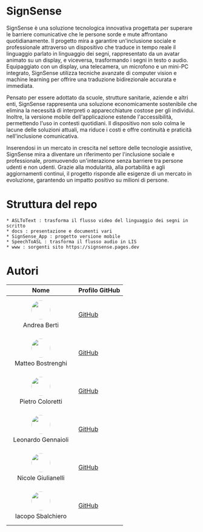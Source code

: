 # SignSense

SignSense è una soluzione tecnologica innovativa progettata per superare le barriere comunicative che le persone sorde e mute affrontano quotidianamente. Il progetto mira a garantire un'inclusione sociale e professionale attraverso un dispositivo che traduce in tempo reale il linguaggio parlato in linguaggio dei segni, rappresentato da un avatar animato su un display, e viceversa, trasformando i segni in testo o audio. Equipaggiato con un display, una telecamera, un microfono e un mini-PC integrato, SignSense utilizza tecniche avanzate di computer vision e machine learning per offrire una traduzione bidirezionale accurata e immediata.

Pensato per essere adottato da scuole, strutture sanitarie, aziende e altri enti, SignSense rappresenta una soluzione economicamente sostenibile che elimina la necessità di interpreti o apparecchiature costose per gli individui. Inoltre, la versione mobile dell'applicazione estende l'accessibilità, permettendo l'uso in contesti quotidiani. Il dispositivo non solo colma le lacune delle soluzioni attuali, ma riduce i costi e offre continuità e praticità nell'inclusione comunicativa.

Inserendosi in un mercato in crescita nel settore delle tecnologie assistive, SignSense mira a diventare un riferimento per l'inclusione sociale e professionale, promuovendo un'interazione senza barriere tra persone udenti e non udenti. Grazie alla modularità, alla portabilità e agli aggiornamenti continui, il progetto risponde alle esigenze di un mercato in evoluzione, garantendo un impatto positivo su milioni di persone.

# Struttura del repo

```
* ASLToText : trasforma il flusso video del linguaggio dei segni in scritto
* docs : presentazione e documenti vari
* SignSense_App : progetto versione mobile
* SpeechToASL : trasforma il flusso audio in LIS
* www : sorgenti sito https://signsense.pages.dev
```


# Autori

| Nome               | Profilo GitHub                  |
|--------------------|----------------------------------|
| <div align="center" style="margin: 10px;"><img src="https://github.com/bertiandrea.png" width="50" style="border-radius: 50%; margin-bottom: 5px;"><br>Andrea Berti</div> | [GitHub](https://github.com/bertiandrea) |
| <div align="center" style="margin: 10px;"><img src="https://github.com/Bostre17.png" width="50" style="border-radius: 50%; margin-bottom: 5px;"><br>Matteo Bostrenghi</div> | [GitHub](https://github.com/Bostre17) |
| <div align="center" style="margin: 10px;"><img src="https://github.com/PietroColoretti01.png" width="50" style="border-radius: 50%; margin-bottom: 5px;"><br>Pietro Coloretti</div> | [GitHub](https://github.com/PietroColoretti01) |
| <div align="center" style="margin: 10px;"><img src="https://github.com/leonardo-gennaioli.png" width="50" style="border-radius: 50%; margin-bottom: 5px;"><br>Leonardo Gennaioli</div> | [GitHub](https://github.com/leonardo-gennaioli) |
| <div align="center" style="margin: 10px;"><img src="https://github.com/NicoleGiulianelli2.png" width="50" style="border-radius: 50%; margin-bottom: 5px;"><br>Nicole Giulianelli</div> | [GitHub](https://github.com/NicoleGiulianelli2) |
| <div align="center" style="margin: 10px;"><img src="https://github.com/IacopoSb.png" width="50" style="border-radius: 50%; margin-bottom: 5px;"><br>Iacopo Sbalchiero</div> | [GitHub](https://github.com/IacopoSb) |
